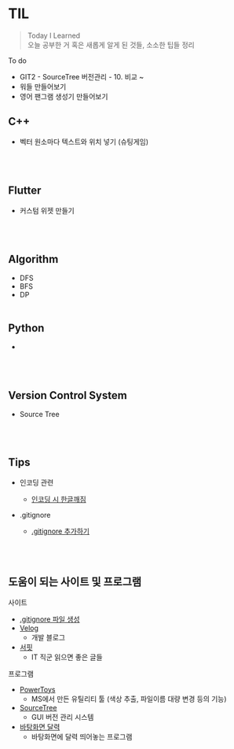 # TIL
>Today I Learned  
>오늘 공부한 거 혹은 새롭게 알게 된 것들, 소소한 팁들 정리
  
To do
- GIT2 - SourceTree 버전관리 - 10. 비교 ~
- 워들 만들어보기
- 영어 팬그램 생성기 만들어보기
  

## C++
- 벡터 원소마다 텍스트와 위치 넣기 (슈팅게임)

<br><br>

## Flutter
- 커스텀 위젯 만들기

<br><br>

## Algorithm
- DFS
- BFS
- DP
<br><br>

## Python
- 
<br><br>

## Version Control System
- Source Tree

<br><br>

## Tips
- 인코딩 관련
    * [인코딩 시 한글깨짐](https://github.com/mosiccan/TIL/blob/main/Tips/encoding.md)

- .gitignore
  - [.gitignore 추가하기](https://github.com/mosiccan/TIL/blob/main/Tips/gitignore.md)

<br><br> 

## 도움이 되는 사이트 및 프로그램
  사이트
  - [.gitignore 파일 생성](https://www.toptal.com/developers/gitignore) 
  - [Velog](https://velog.io/)
    - 개발 블로그
  - [서핏](https://www.surfit.io/)
    - IT 직군 읽으면 좋은 글들
    
  프로그램
  - [PowerToys](https://github.com/microsoft/PowerToys/releases/tag/v0.53.3) 
    - MS에서 만든 유틸리티 툴 (색상 추출, 파일이름 대량 변경 등의 기능)
  - [SourceTree](https://www.sourcetreeapp.com/)
    - GUI 버전 관리 시스템
  - [바탕화면 달력](https://www.desktopcal.com/kor/)
    - 바탕화면에 달력 띄어놓는 프로그램
  
